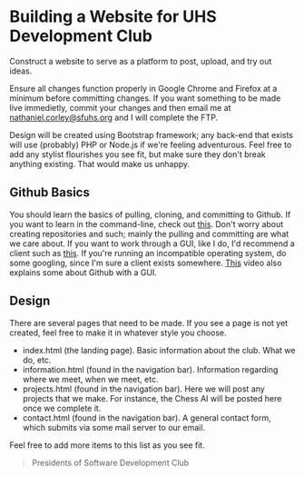 # Building a Website for UHS Development Club

Construct a website to serve as a platform to post, upload, and try out ideas.

Ensure all changes function properly in Google Chrome and Firefox at a minimum before committing changes. If you want something to be made live immedietly, commit your changes and then email me at nathaniel.corley@sfuhs.org and I will complete the FTP.

Design will be created using Bootstrap framework; any back-end that exists will use (probably) PHP or Node.js if we're feeling adventurous. Feel free to add any stylist flourishes you see fit, but make sure they don't break anything existing. That would make us unhappy.

## Github Basics

You should learn the basics of pulling, cloning, and committing to Github. If you want to learn in the command-line, check out [this](https://www.youtube.com/watch?v=E8TXME3bzNs). Don't worry about creating repositories and such; mainly the pulling and committing are what we care about. If you want to work through a GUI, like I do, I'd recommend a client such as [this](https://desktop.github.com/). If you're running an incompatible operating system, do some googling, since I'm sure a client exists somewhere. [This](https://www.youtube.com/watch?v=E8TXME3bzNs) video also explains some about Github with a GUI. 

## Design

There are several pages that need to be made. If you see a page is not yet created, feel free to make it in whatever style you choose. 

  * index.html (the landing page). Basic information about the club. What we do, etc.
  * information.html (found in the navigation bar). Information regarding where we meet, when we meet, etc.
  * projects.html (found in the navigation bar). Here we will post any projects that we make. For instance, the Chess AI will be posted here once we complete it.
  * contact.html (found in the navigation bar). A general contact form, which submits via some mail server to our email. 

Feel free to add more items to this list as you see fit.

> Presidents of Software Development Club 

